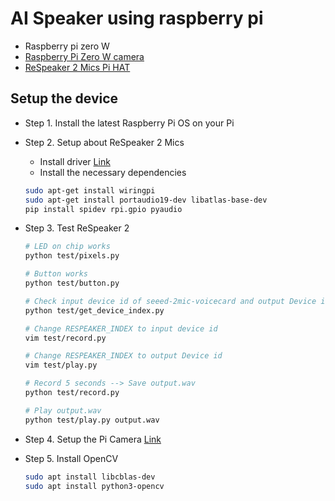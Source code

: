 # AI Speaker using raspberry pi

- Raspberry pi zero W
- [Raspberry Pi Zero W camera](https://www.devicemart.co.kr/goods/view?no=1376528)
- [ReSpeaker 2 Mics Pi HAT](https://www.devicemart.co.kr/goods/view?no=1383296)


## Setup the device
- Step 1. Install the latest Raspberry Pi OS on your Pi

- Step 2. Setup about ReSpeaker 2 Mics
    - Install driver [Link](https://wiki.seeedstudio.com/ReSpeaker_2_Mics_Pi_HAT_Raspberry/#driver-installation-and-configuration)
    - Install the necessary dependencies  
    ``` bash
    sudo apt-get install wiringpi
    sudo apt-get install portaudio19-dev libatlas-base-dev
    pip install spidev rpi.gpio pyaudio
    ```

- Step 3. Test ReSpeaker 2
    ``` bash
    # LED on chip works
    python test/pixels.py 

    # Button works
    python test/button.py 
    
    # Check input device id of seeed-2mic-voicecard and output Device id of playback
    python test/get_device_index.py 

    # Change RESPEAKER_INDEX to input device id
    vim test/record.py 
    
    # Change RESPEAKER_INDEX to output Device id
    vim test/play.py 

    # Record 5 seconds --> Save output.wav
    python test/record.py 

    # Play output.wav
    python test/play.py output.wav
    ```

- Step 4. Setup the Pi Camera [Link](https://picamera.readthedocs.io/en/release-1.13/quickstart.html#pi-zero)


- Step 5. Install OpenCV 
    ``` bash
    sudo apt install libcblas-dev
    sudo apt install python3-opencv
    ```